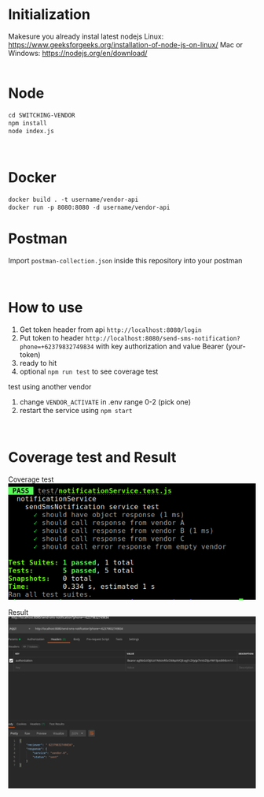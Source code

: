 # Initialization

Makesure you already instal latest nodejs
Linux: https://www.geeksforgeeks.org/installation-of-node-js-on-linux/
Mac or Windows: https://nodejs.org/en/download/
<br> <br>

# Node
```
cd SWITCHING-VENDOR
npm install
node index.js 
```
<br>

# Docker
```
docker build . -t username/vendor-api
docker run -p 8080:8080 -d username/vendor-api
```

# Postman
Import `postman-collection.json` inside this repository into your postman

<br>

# How to use
1. Get token header from api `http://localhost:8080/login`
2. Put token to header `http://localhost:8080/send-sms-notification?phone=+62379832749834` with key authorization and value Bearer (your-token)
3. ready to hit
4. optional `npm run test` to see coverage test

test using another vendor
1. change `VENDOR_ACTIVATE` in .env range 0-2 (pick one)
2. restart the service using `npm start`

<br>

# Coverage test and Result
Coverage test<br>
![Test](https://github.com/joexce/switching-vendor/blob/main/test.png)
<br>

Result
![Result](https://github.com/joexce/switching-vendor/blob/main/result_service.png)
